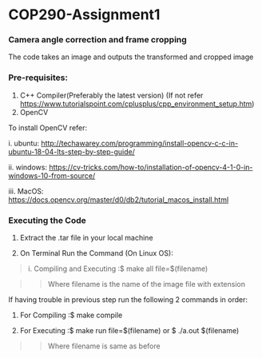 # COP290-Assignment1

### Camera angle correction and frame cropping

The code takes an image and outputs the transformed and cropped image

### Pre-requisites:
1) C++ Compiler(Preferably the latest version) (If not refer https://www.tutorialspoint.com/cplusplus/cpp_environment_setup.htm)
2) OpenCV

To install OpenCV refer:

i. ubuntu: http://techawarey.com/programming/install-opencv-c-c-in-ubuntu-18-04-lts-step-by-step-guide/

ii. windows: https://cv-tricks.com/how-to/installation-of-opencv-4-1-0-in-windows-10-from-source/

iii. MacOS: https://docs.opencv.org/master/d0/db2/tutorial_macos_install.html

### Executing the Code

1) Extract the .tar file in your local machine

2) On Terminal Run the Command (On Linux OS):

> i. Compiling and Executing :$ make all file=$(filename)

>> Where filename is the name of the image file with extension

If having trouble in previous step run the following 2 commands in order:

1) For Compiling :$ make compile

2) For Executing :$ make run file=$(filename) or $ ./a.out $(filename)

>> Where filename is same as before
